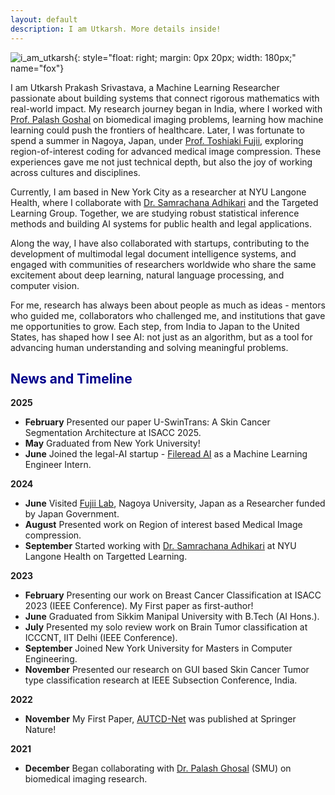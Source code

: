```yaml
---
layout: default
description: I am Utkarsh. More details inside!
---
```


<!-- (comment) the image below can be found in img folder of this very project-->
![i_am_utkarsh](./img/people/me.jpg){: style="float: right; margin: 0px 20px; width: 180px;" name="fox"}


I am Utkarsh Prakash Srivastava, a Machine Learning Researcher passionate about building systems that connect rigorous mathematics with real-world impact. My research journey began in India, where I worked with [Prof. Palash Goshal](https://scholar.google.com/citations?user=S1OTcXoAAAAJ&hl=en) on biomedical imaging problems, learning how machine learning could push the frontiers of healthcare. Later, I was fortunate to spend a summer in Nagoya, Japan, under [Prof. Toshiaki Fujii](https://profs.provost.nagoya-u.ac.jp/html/100001881_en.html), exploring region-of-interest coding for advanced medical image compression. These experiences gave me not just technical depth, but also the joy of working across cultures and disciplines.  

Currently, I am based in New York City as a researcher at NYU Langone Health, where I collaborate with [Dr. Samrachana Adhikari](https://samrachana.com/) and the Targeted Learning Group. Together, we are studying robust statistical inference methods and building AI systems for public health and legal applications.  

Along the way, I have also collaborated with startups, contributing to the development of multimodal legal document intelligence systems, and engaged with communities of researchers worldwide who share the same excitement about deep learning, natural language processing, and computer vision.  

For me, research has always been about people as much as ideas - mentors who guided me, collaborators who challenged me, and institutions that gave me opportunities to grow. Each step, from India to Japan to the United States, has shaped how I see AI: not just as an algorithm, but as a tool for advancing human understanding and solving meaningful problems.

## <span style="color:darkblue">News and Timeline </span>
**2025**
* **February** Presented our paper U-SwinTrans: A Skin Cancer Segmentation Architecture at ISACC 2025.
* **May** Graduated from New York University!
* **June** Joined the legal-AI startup - [Fileread AI](https://fileread.com) as a Machine Learning Engineer Intern. 

**2024**
* **June** Visited [Fujii Lab](https://www.fujii.nuee.nagoya-u.ac.jp/research-e.html), Nagoya University, Japan as a Researcher funded by Japan Government. 
* **August** Presented work on Region of interest based Medical Image compression. 
* **September** Started working with [Dr. Samrachana Adhikari](https://samrachana.com/) at NYU Langone Health on Targetted Learning.

**2023**
* **February**  Presenting our work on Breast Cancer Classification at ISACC 2023 (IEEE Conference). My First paper as first-author!
* **June** Graduated from Sikkim Manipal University with B.Tech (AI Hons.). 
* **July** Presented my solo review work on Brain Tumor classification at ICCCNT, IIT Delhi (IEEE Conference).
* **September** Joined New York University for Masters in Computer Engineering. 
* **November** Presented our research on GUI based Skin Cancer Tumor type classification research at IEEE Subsection Conference, India.

**2022**
* **November**  My First Paper, [AUTCD-Net](https://link.springer.com/chapter/10.1007/978-981-19-5090-2_10) was published at Springer Nature!


**2021**
* **December**  Began collaborating with [Dr. Palash Ghosal](https://scholar.google.com/citations?user=S1OTcXoAAAAJ&hl=en) (SMU) on biomedical imaging research.
<!-- * Nov 2020:     Volunteering at EMNLP 2020. -->
<!-- * **June**    Contributing to the [Cuneiform Digital Library Initiative](https://cdli.ucla.edu/) (CDLI) as a part of [GSoC](https://summerofcode.withgoogle.com/)! -->
<!-- * June 2020:    Volunteering at ACL 2020. -->
<!-- * **May**     Joined [LCS2](http://lcs2.iiitd.edu.in/), IIIT-D as a Research Intern. Working on closed-domain misinformation detection across social networks. -->
<!-- * May 2019:     Serving as a Teaching Assistant for the Machine Learning course at Coding Blocks. With [Prateek](http://www.prateeknarang.com/) and [Manu](https://www.manuspillai.in/). -->


<br><br>

[^1]: Started with [a meek awe-inspired email](https://rachitbansal.github.io/img/danish-email.png)
[^2]: Started with [a message](https://rachitbansal.github.io/img/naomi-discord.jpeg) on [MLC](https://mlcollective.org/)'s Discord channel
